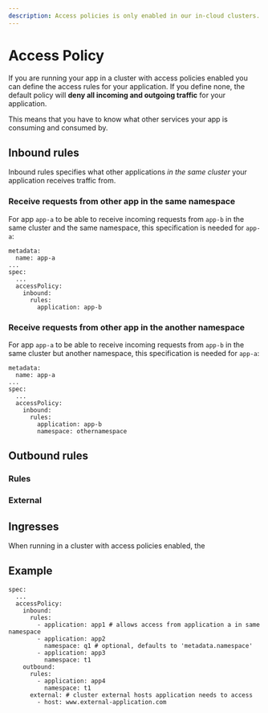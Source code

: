 ```yaml
---
description: Access policies is only enabled in our in-cloud clusters. See which in our [cluster overview](../README.md#nais-clusters).
--- 
```


# Access Policy


If you are running your app in a cluster with access policies enabled you can define the access rules for your application.
If you define none, the default policy will **deny all incoming and outgoing traffic** for your application.

This means that you have to know what other services your app is consuming and consumed by.

## Inbound rules

Inbound rules specifies what other applications *in the same cluster* your application receives traffic from.

### Receive requests from other app in the same namespace
For app `app-a` to be able to receive incoming requests from `app-b` in the same cluster and the same namespace, this specification is needed for `app-a`:

```
metadata:
  name: app-a
...
spec:
  ...
  accessPolicy:
    inbound:
      rules:
        application: app-b
```


### Receive requests from other app in the another namespace
For app `app-a` to be able to receive incoming requests from `app-b` in the same cluster but another namespace, this specification is needed for `app-a`:

```
metadata:
  name: app-a
...
spec:
  ...
  accessPolicy:
    inbound:
      rules:
        application: app-b
        namespace: othernamespace
```

## Outbound rules

### Rules

### External

## Ingresses

When running in a cluster with access policies enabled, the 

## Example


```
spec:
  ...
  accessPolicy:
    inbound:
      rules:
        - application: app1 # allows access from application a in same namespace
        - application: app2
          namespace: q1 # optional, defaults to 'metadata.namespace'
        - application: app3
          namespace: t1
    outbound:
      rules: 
        - application: app4
          namespace: t1
      external: # cluster external hosts application needs to access
        - host: www.external-application.com
```
